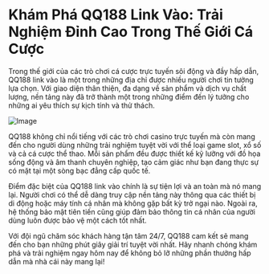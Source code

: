 # Khám Phá QQ188 Link Vào: Trải Nghiệm Đỉnh Cao Trong Thế Giới Cá Cược

Trong thế giới của các trò chơi cá cược trực tuyến sôi động và đầy hấp dẫn, QQ188 link vào là một trong những địa chỉ được nhiều người chơi tin tưởng lựa chọn. Với giao diện thân thiện, đa dạng về sản phẩm và dịch vụ chất lượng, nền tảng này đã trở thành một trong những điểm đến lý tưởng cho những ai yêu thích sự kịch tính và thử thách.

![Image](https://github.com/user-attachments/assets/bd51ea9f-0666-407b-a7a7-98ead6de688c)

QQ188 không chỉ nổi tiếng với các trò chơi casino trực tuyến mà còn mang đến cho người dùng những trải nghiệm tuyệt vời với thể loại game slot, xổ số và cả cá cược thể thao. Mỗi sản phẩm đều được thiết kế kỹ lưỡng với đồ họa sống động và âm thanh chuyên nghiệp, tạo cảm giác như bạn đang thực sự có mặt tại một sòng bạc đẳng cấp quốc tế.

Điểm đặc biệt của QQ188 link vào chính là sự tiện lợi và an toàn mà nó mang lại. Người chơi có thể dễ dàng truy cập nền tảng này thông qua các thiết bị di động hoặc máy tính cá nhân mà không gặp bất kỳ trở ngại nào. Ngoài ra, hệ thống bảo mật tiên tiến cũng giúp đảm bảo thông tin cá nhân của người dùng luôn được bảo vệ một cách tốt nhất.

Với đội ngũ chăm sóc khách hàng tận tâm 24/7, QQ188 cam kết sẽ mang đến cho bạn những phút giây giải trí tuyệt vời nhất. Hãy nhanh chóng khám phá và trải nghiệm ngay hôm nay để không bỏ lỡ những phần thưởng hấp dẫn mà nhà cái này mang lại!